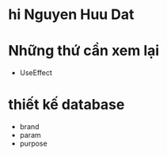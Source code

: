 # hi Nguyen Huu Dat

# Những thứ cần xem lại

-  UseEffect

# thiết kế database

-  brand
-  param
-  purpose
